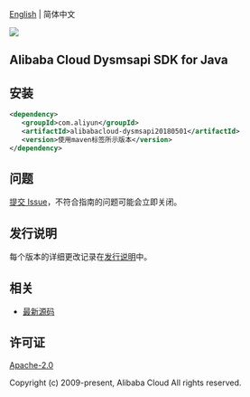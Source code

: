 [English](README.md) | 简体中文

![](https://aliyunsdk-pages.alicdn.com/icons/AlibabaCloud.svg)

## Alibaba Cloud Dysmsapi SDK for Java

## 安装

```xml
<dependency>
   <groupId>com.aliyun</groupId>
   <artifactId>alibabacloud-dysmsapi20180501</artifactId>
   <version>使用maven标签所示版本</version>
</dependency>
```

## 问题

[提交 Issue](https://github.com/aliyun/alibabacloud-java-async-sdk/issues/new)，不符合指南的问题可能会立即关闭。

## 发行说明

每个版本的详细更改记录在[发行说明](./ChangeLog.txt)中。

## 相关

- [最新源码](https://github.com/aliyun/alibabacloud-async-java-sdk/)

## 许可证

[Apache-2.0](http://www.apache.org/licenses/LICENSE-2.0)

Copyright (c) 2009-present, Alibaba Cloud All rights reserved.
